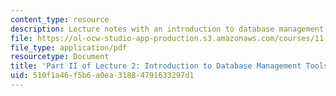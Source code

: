 ```yaml
---
content_type: resource
description: Lecture notes with an introduction to database management tools.
file: https://ol-ocw-studio-app-production.s3.amazonaws.com/courses/11-208-introduction-to-computers-in-public-management-ii-january-iap-2002/510f1a46f5b6a0ea31884791633297d1_lect22.pdf
file_type: application/pdf
resourcetype: Document
title: 'Part II of Lecture 2: Introduction to Database Management Tools'
uid: 510f1a46-f5b6-a0ea-3188-4791633297d1
---
```

